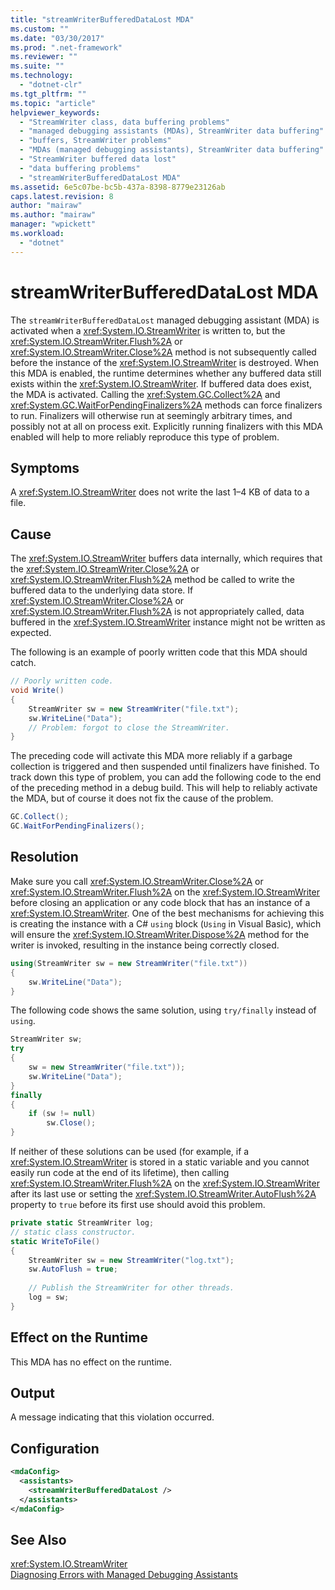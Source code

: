 ```yaml
---
title: "streamWriterBufferedDataLost MDA"
ms.custom: ""
ms.date: "03/30/2017"
ms.prod: ".net-framework"
ms.reviewer: ""
ms.suite: ""
ms.technology: 
  - "dotnet-clr"
ms.tgt_pltfrm: ""
ms.topic: "article"
helpviewer_keywords: 
  - "StreamWriter class, data buffering problems"
  - "managed debugging assistants (MDAs), StreamWriter data buffering"
  - "buffers, StreamWriter problems"
  - "MDAs (managed debugging assistants), StreamWriter data buffering"
  - "StreamWriter buffered data lost"
  - "data buffering problems"
  - "streamWriterBufferedDataLost MDA"
ms.assetid: 6e5c07be-bc5b-437a-8398-8779e23126ab
caps.latest.revision: 8
author: "mairaw"
ms.author: "mairaw"
manager: "wpickett"
ms.workload: 
  - "dotnet"
---
```

# streamWriterBufferedDataLost MDA
The `streamWriterBufferedDataLost` managed debugging assistant (MDA) is activated when a <xref:System.IO.StreamWriter> is written to, but the <xref:System.IO.StreamWriter.Flush%2A> or <xref:System.IO.StreamWriter.Close%2A> method is not subsequently called before the instance of the <xref:System.IO.StreamWriter> is destroyed. When this MDA is enabled, the runtime determines whether any buffered data still exists within the <xref:System.IO.StreamWriter>. If buffered data does exist, the MDA is activated. Calling the <xref:System.GC.Collect%2A> and <xref:System.GC.WaitForPendingFinalizers%2A> methods can force finalizers to run. Finalizers will otherwise run at seemingly arbitrary times, and possibly not at all on process exit. Explicitly running finalizers with this MDA enabled will help to more reliably reproduce this type of problem.  
  
## Symptoms  
 A <xref:System.IO.StreamWriter> does not write the last 1–4 KB of data to a file.  
  
## Cause  
 The <xref:System.IO.StreamWriter> buffers data internally, which requires that the <xref:System.IO.StreamWriter.Close%2A> or <xref:System.IO.StreamWriter.Flush%2A> method be called to write the buffered data to the underlying data store. If <xref:System.IO.StreamWriter.Close%2A> or <xref:System.IO.StreamWriter.Flush%2A> is not appropriately called, data buffered in the <xref:System.IO.StreamWriter> instance might not be written as expected.  
  
 The following is an example of poorly written code that this MDA should catch.  
  
```csharp  
// Poorly written code.  
void Write()   
{  
    StreamWriter sw = new StreamWriter("file.txt");  
    sw.WriteLine("Data");  
    // Problem: forgot to close the StreamWriter.  
}  
```  
  
 The preceding code will activate this MDA more reliably if a garbage collection is triggered and then suspended until finalizers have finished. To track down this type of problem, you can add the following code to the end of the preceding method in a debug build. This will help to reliably activate the MDA, but of course it does not fix the cause of the problem.  
  
```csharp
GC.Collect();  
GC.WaitForPendingFinalizers();  
```  
  
## Resolution  
 Make sure you call <xref:System.IO.StreamWriter.Close%2A> or <xref:System.IO.StreamWriter.Flush%2A> on the <xref:System.IO.StreamWriter> before closing an application or any code block that has an instance of a <xref:System.IO.StreamWriter>. One of the best mechanisms for achieving this is creating the instance with a C# `using` block (`Using` in Visual Basic), which will ensure the <xref:System.IO.StreamWriter.Dispose%2A> method for the writer is invoked, resulting in the instance being correctly closed.  
  
```csharp
using(StreamWriter sw = new StreamWriter("file.txt"))   
{  
    sw.WriteLine("Data");  
}  
```  
  
 The following code shows the same solution, using `try/finally` instead of `using`.  
  
```csharp
StreamWriter sw;  
try   
{  
    sw = new StreamWriter("file.txt"));  
    sw.WriteLine("Data");  
}  
finally   
{  
    if (sw != null)  
        sw.Close();  
}  
```  
  
 If neither of these solutions can be used (for example, if a <xref:System.IO.StreamWriter> is stored in a static variable and you cannot easily run code at the end of its lifetime), then calling <xref:System.IO.StreamWriter.Flush%2A> on the <xref:System.IO.StreamWriter> after its last use or setting the <xref:System.IO.StreamWriter.AutoFlush%2A> property to `true` before its first use should avoid this problem.  
  
```csharp
private static StreamWriter log;  
// static class constructor.  
static WriteToFile()   
{  
    StreamWriter sw = new StreamWriter("log.txt");  
    sw.AutoFlush = true;  
  
    // Publish the StreamWriter for other threads.  
    log = sw;  
}  
```  
  
## Effect on the Runtime  
 This MDA has no effect on the runtime.  
  
## Output  
 A message indicating that this violation occurred.  
  
## Configuration  
  
```xml  
<mdaConfig>  
  <assistants>  
    <streamWriterBufferedDataLost />  
  </assistants>  
</mdaConfig>  
```  
  
## See Also  
 <xref:System.IO.StreamWriter>  
 [Diagnosing Errors with Managed Debugging Assistants](../../../docs/framework/debug-trace-profile/diagnosing-errors-with-managed-debugging-assistants.md)
